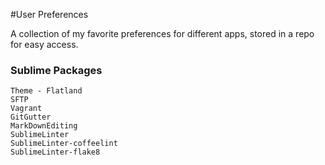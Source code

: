 #User Preferences

A collection of my favorite preferences for different apps, stored in a repo for easy access.


### Sublime Packages

```
Theme - Flatland
SFTP
Vagrant
GitGutter
MarkDownEditing
SublimeLinter
SublimeLinter-coffeelint
SublimeLinter-flake8
```
